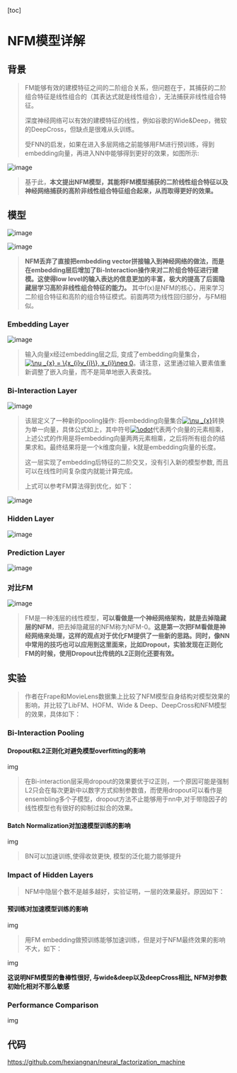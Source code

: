 [toc]

# NFM模型详解

## 背景

> FM能够有效的建模特征之间的二阶组合关系，但问题在于，其捕获的二阶组合特征是线性组合的（其表达式就是线性组合），无法捕获非线性组合特征。
>
> 深度神经网络可以有效的建模特征的线性，例如谷歌的Wide&Deep，微软的DeepCross，但缺点是很难从头训练。
>
> 受FNN的启发，如果在进入多层网络之前能够用FM进行预训练，得到embedding向量，再进入NN中能够得到更好的效果，如图所示:

![image](https://github.com/ShaoQiBNU/NFM/blob/master/img/1.jpg)

> 基于此，**本文提出NFM模型，其能将FM模型捕获的二阶线性组合特征以及神经网络捕获的高阶非线性组合特征组合起来，从而取得更好的效果。**

## 模型

![image](https://github.com/ShaoQiBNU/NFM/blob/master/img/2.jpg)

![image](https://github.com/ShaoQiBNU/NFM/blob/master/img/3.jpg)

> **NFM丢弃了直接把embedding vector拼接输入到神经网络的做法，而是在embedding层后增加了Bi-Interaction操作来对二阶组合特征进行建模。这使得low level的输入表达的信息更加的丰富，极大的提高了后面隐藏层学习高阶非线性组合特征的能力。**  其中f(x)是NFM的核心，用来学习二阶组合特征和高阶的组合特征模式。前面两项为线性回归部分，与FM相似。

### Embedding Layer

![image](https://github.com/ShaoQiBNU/NFM/blob/master/img/4.jpg)


> 输入向量x经过embedding层之后, 变成了embedding向量集合，<a href="https://www.codecogs.com/eqnedit.php?latex=\nu&space;_{x}&space;=&space;\{x_{i}v_{i}\},&space;x_{i}\neq&space;0" target="_blank"><img src="https://latex.codecogs.com/svg.latex?\nu&space;_{x}&space;=&space;\{x_{i}v_{i}\},&space;x_{i}\neq&space;0" title="\nu _{x} = \{x_{i}v_{i}\}, x_{i}\neq 0" /></a>。请注意，这里通过输入要素值重新调整了嵌入向量，而不是简单地嵌入表查找。

### Bi-Interaction Layer

![image](https://github.com/ShaoQiBNU/NFM/blob/master/img/5.jpg)


> 该层定义了一种新的pooling操作: 将embedding向量集合<a href="https://www.codecogs.com/eqnedit.php?latex=\nu&space;_{x}" target="_blank"><img src="https://latex.codecogs.com/svg.latex?\nu&space;_{x}" title="\nu _{x}" /></a>转换为单一向量，具体公式如上，其中符号<a href="https://www.codecogs.com/eqnedit.php?latex=\odot" target="_blank"><img src="https://latex.codecogs.com/svg.latex?\odot" title="\odot" /></a>代表两个向量的元素相乘，上述公式的作用是将embedding向量两两元素相乘，之后将所有组合的结果求和。最终结果将是一个k维度向量，k就是embedding向量的长度。
>
> 这一层实现了embedding后特征的二阶交叉，没有引入新的模型参数, 而且可以在线性时间复杂度内就能计算完成。
>
> 上式可以参考FM算法得到优化，如下：

![image](https://github.com/ShaoQiBNU/NFM/blob/master/img/6.jpg)



### Hidden Layer

![image](https://github.com/ShaoQiBNU/NFM/blob/master/img/7.jpg)



### Prediction Layer

![image](https://github.com/ShaoQiBNU/NFM/blob/master/img/8.jpg)

### 对比FM 

![image](https://github.com/ShaoQiBNU/NFM/blob/master/img/9.jpg)

> FM是一种浅层的线性模型，**可以看做是一个神经网络架构，就是去掉隐藏层的NFM**，把去掉隐藏层的NFM称为NFM-0。**这是第一次把FM看做是神经网络来处理，这样的观点对于优化FM提供了一些新的思路。同时，像NN中常用的技巧也可以应用到这里面来，比如Dropout，实验发现在正则化FM的时候，使用Dropout比传统的L2正则化还要有效。**

## 实验

> 作者在Frape和MovieLens数据集上比较了NFM模型自身结构对模型效果的影响，并比较了LibFM、HOFM、Wide & Deep、DeepCross和NFM模型的效果，具体如下：

### Bi-Interaction Pooling

#### Dropout和L2正则化对避免模型overfitting的影响

img

> 在Bi-interaction层采用dropout的效果要优于l2正则，一个原因可能是强制L2只会在每次更新中以数字方式抑制参数值，而使用dropout可以看作是ensembling多个子模型，dropout方法不止能够用于nn中,对于带隐因子的线性模型也有很好的抑制过拟合的效果。

#### Batch Normalization对加速模型训练的影响

img

> BN可以加速训练,使得收敛更快, 模型的泛化能力能够提升

### Impact of Hidden Layers



> NFM中隐层个数不是越多越好，实验证明，一层的效果最好。原因如下：



#### 预训练对加速模型训练的影响

img

> 用FM embedding做预训练能够加速训练，但是对于NFM最终效果的影响不大，如下：

img

**这说明NFM模型的鲁棒性很好, 与wide&deep以及deepCross相比, NFM对参数初始化相对不那么敏感**

### Performance Comparison

img



## 代码

https://github.com/hexiangnan/neural_factorization_machine

